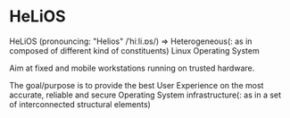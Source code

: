 HeLiOS
======

 HeLiOS (pronouncing: "Helios" /ˈhiːli.ɒs/) 
  => Heterogeneous(: as in composed of different kind of constituents) Linux Operating System
 
 Aim at fixed and mobile workstations running on trusted hardware.
 
 The goal/purpose is to provide the best User Experience on the most accurate, reliable and secure Operating System infrastructure(: as in a set of interconnected structural elements)


